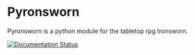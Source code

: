 # Pyronsworn

Pyronsworn is a python module for the tabletop rpg Ironsworn.

[![Documentation Status](https://readthedocs.org/projects/pyronsworn/badge/?version=dev)](https://pyronsworn.readthedocs.io/en/latest/?badge=dev)